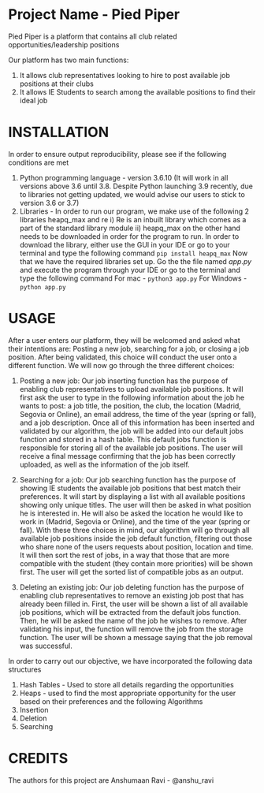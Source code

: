 # Project Name - Pied Piper 
Pied Piper is a platform that contains all club related opportunities/leadership positions 

Our platform has two main functions:
1. It allows club representatives looking to hire to post available job positions at their clubs
2. It allows IE Students to search among the available positions to find their ideal job



# INSTALLATION
In order to ensure output reproducibility, please see if the following conditions are met 
  1. Python programming language - version 3.6.10 (It will work in all versions above 3.6 until 3.8. Despite Python launching 3.9 recently, due to libraries not getting updated, we would advise our users to stick to version 3.6 or 3.7) 
  2. Libraries - In order to run our program, we make use of the following 2 libraries heapq_max and re
    i) Re is an inbuilt library which comes as a part of the standard library module 
    ii) heapq_max on the other hand needs to be downloaded in order for the program to run. 
    In order to download the library, either use the GUI in your IDE or go to your terminal and type the following command 
    ```
    pip install heapq_max
    ```
  Now that we have the required libraries set up. Go the the file named $app.py$ and execute the program through your IDE or go to the terminal and type the following command 
  For mac - ```python3 app.py```
  For Windows - ```python app.py```

# USAGE
After a user enters our platform, they will be welcomed and asked what their intentions are: Posting a new job, searching for a job, or closing a job position.
After being validated, this choice will conduct the user onto a different function. We will now go through the three different choices:

1. Posting a new job:
Our job inserting function has the purpose of enabling club representatives to upload available job positions.
It will first ask the user to type in the following information about the job he wants to post: 
a job title, the position, the club, the location (Madrid, Segovia or Online), an email address, the time of the year (spring or fall), and a job description.
Once all of this information has been inserted and validated by our algorithm, the job will be added into our default jobs function and stored in a hash table.
This default jobs function is responsible for storing all of the available job positions.
The user will receive a final message confirming that the job has been correctly uploaded, as well as the information of the job itself.

2. Searching for a job:
Our job searching function has the purpose of showing IE students the available job positions that best match their preferences.
It will start by displaying a list with all available positions showing only unique titles. 
The user will then be asked in what position he is interested in.
He will also be asked the location he would like to work in (Madrid, Segovia or Online), and the time of the year (spring or fall).
With these three choices in mind, our algorithm will go through all available job positions inside the job default function, filtering out those who share none of the users requests about position, location and time.
It will then sort the rest of jobs, in a way that those that are more compatible with the student (they contain more priorities) will be shown first.
The user will get the sorted list of compatible jobs as an output.

3. Deleting an existing job:
Our job deleting function has the purpose of enabling club representatives to remove an existing job post that has already been filled in.
First, the user will be shown a list of all available job positions, which will be extracted from the default jobs function.
Then, he will be asked the name of the job he wishes to remove.
After validating his input, the function will remove the job from the storage function.
The user will be shown a message saying that the job removal was successful.

In order to carry out our objective, we have incorporated the following data structures 
  1. Hash Tables - Used to store all details regarding the opportunities 
  2. Heaps - used to find the most appropriate opportunity for the user based on their preferences
and the following Algorithms 
  1. Insertion 
  2. Deletion 
  3. Searching 


# CREDITS
The authors for this project are 
Anshumaan Ravi - @anshu_ravi 



